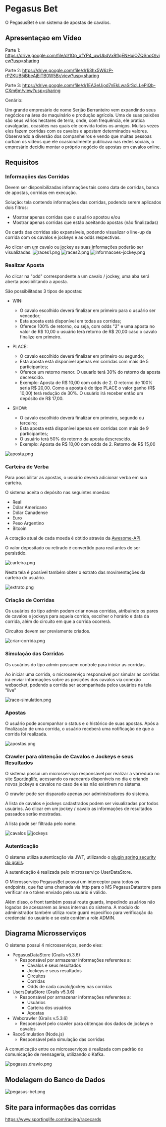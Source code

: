# Pegasus Bet

O PegasusBet é um sistema de apostas de cavalos.

## Apresentaçao em Vídeo

Parte 1: https://drive.google.com/file/d/1Op_xfYP4_uwUbdVxRflgENHujOZQSnoO/view?usp=sharing

Parte 2: https://drive.google.com/file/d/1j3hx5W6zP-rPZKUB5iBbeAjEiTB0W5Br/view?usp=sharing

Parte 3: https://drive.google.com/file/d/1EA3eUjod7nEkLwaSrScLLePiQb-CXm6m/view?usp=sharing

Cenário:

Um grande empresário de nome Serjão Berranteiro vem expandindo seus negócios na área de maquinário e produção agrícola. 
Uma de suas paixões são seus vários hectares de terra, onde, com frequência, ele pratica cavalgadas, ocasiões nas quais 
ele convida todos os amigos. Muitas vezes eles fazem corridas com os cavalos e apostam determinados valores. 
Observando a diversão dos companheiros e vendo que muitas pessoas curtiam os vídeos que ele ocasionalmente publicava 
nas redes sociais, o empresário decidiu montar o próprio negócio de apostas em cavalos online.

## Requisitos

### Informações das Corridas
Devem ser disponibilizadas informações tais como data de corridas, banca de apostas, 
corridas em execução. 

Solução: tela contendo informações das corridas, podendo serem aplicados dois filtros:
* Mostrar apenas corridas que o usuário apostou e/ou
* Mostrar apenas corridas que estão aceitando apostas (não finalizadas)

Os cards das corridas são expansíveis, podendo visualizar o line-up da corrida com os cavalos e jockeys e as odds respectivas.

Ao clicar em um cavalo ou jockey as suas informações poderão ser visualizadas.
![races1.png](assets/races1.png)
![races2.png](assets/races2.png)
![informacoes-jockey.png](assets/informacoes-jockey.png)

### Realizar Aposta

Ao clicar na "odd" correspondente a um cavalo / jockey, uma aba será aberta possibilitando a aposta.

São possibilitadas 3 tipos de apostas:

* WIN:
  * O cavalo escolhido deverá finalizar em primeiro para o usuário ser vencedor;
  * Esta aposta está disponível em todas as corridas;
  * Oferece 100% de retorno, ou seja, com odds "2" e uma aposta no valor de R$ 10,00 o usuário terá retorno de R$ 20,00 caso o cavalo finalize em primeiro.

* PLACE:
  * O cavalo escolhido deverá finalizar em primeiro ou segundo;
  * Esta aposta está disponível apenas em corridas com mais de 5 participantes;
  * Oferece um retorno menor. O usuarío terá 30% do retorno da aposta decrescido.
  * Exemplo: Aposta de R$ 10,00 com odds de 2. O retorno de 100% seria R$ 20,00. Como a aposta é do tipo PLACE o valor ganho (R$ 10,00) terá
redução de 30%. O usuário irá receber então um depósito de  R$ 17,00.

* SHOW:
  * O cavalo escolhido deverá finalizar em primeiro, segundo ou terceiro;
  * Esta aposta está disponível apenas em corridas com mais de 9 participantes;
  * O usuário terá 50% do retorno da aposta descrescido.
  * Exemplo: Aposta de R$ 10,00 com odds de 2. Retorno de R$ 15,00

![aposta.png](assets/aposta.png)

### Carteira de Verba

Para possibilitar as apostas, o usuário deverá adicionar verba em sua carteira.

O sistema aceita o depósito nas seguintes moedas:
* Real
* Dólar Americano
* Dólar Canadense
* Euro
* Peso Argentino
* Bitcoin

A cotação atual de cada moeda é obtido através da [Awesome-API](https://docs.awesomeapi.com.br/api-de-moedas).

O valor depositado ou retirado é convertido para real antes de ser persistido.

![carteira.png](assets/carteira.png)

Nesta tela é possível também obter o extrato das movimentações da carteira do usuário.

![extrato.png](assets/extrato.png)

### Criação de Corridas

Os usuários do tipo admin podem criar novas corridas, atribuindo os pares de cavalos e jockeys para aquela corrida,
escolher o horário e data da corrida, além do circuito em que a corrida ocorrerá.

Circuitos devem ser previamente criados.

![criar-corrida.png](assets/criar-corrida.png)

### Simulação das Corridas

Os usuários do tipo admin possuem controle para iniciar as corridas.

Ao iniciar uma corrida, o microsserviço responsável por simular as corridas irá enviar informações sobre as posições dos
cavalos via conexão websocket, podendo a corrida ser acompanhada pelos usuários na tela "live"

![race-simulation.png](assets/race-simulation.png)

### Apostas

O usuário pode acompanhar o status e o histórico de suas apostas. Após a finalização de uma corrida, o usuário receberá
uma notificação de que a corrida foi realizada.

![apostas.png](assets/apostas.png)

### Crawler para obtenção de Cavalos e Jockeys e seus Resultados

O sistema possui um microsserviço responsável por realizar a varredura no site 
[Sportinglife](https://www.sportinglife.com/racing/racecards), acessando os racecards disponíveis no dia e criando
novos jockeys e cavalos no caso de eles não existirem no sistema.

O crawler pode ser disparado apenas por administradores do sistema.

A lista de cavalos e jockeys cadastrados podem ser visualizadas por todos usuários. Ao clicar em um jockey / cavalo as
informações de resultados passados serão mostradas.

A lista pode ser filtrada pelo nome.

![cavalos](assets/cavalos.png)
![jockeys](assets/jockeys.png)

### Autenticação

O sistema utiliza autenticação via JWT, utilizando o [plugin spring security do grails](https://grails.github.io/grails-spring-security-core/5.3.x/index.html).

A autenticação é realizada pelo microsserviço UserDataStore.

O Microsserviço PegasusBet possui um interceptor para todos os endpoints, que faz uma chamada via http para o MS PegasusDatastore
para verificar se o token enviado pelo usuário é válido.

Além disso, o front também possui route guards, impedindo usuários não logados de acessarem as áreas internas do sistema.
A modulo do administrador também utiliza route guard especifico para verificação da credencial do usuário e se este contém a role ADMIN.

## Diagrama Microsserviços

O sistema possui 4 microsserviços, sendo eles:

* PegasusDataStore (Grails v5.3.6)
  * Responsável por armazenar informações referentes a:
    * Cavalos e seus resultados
    * Jockeys e seus resultados
    * Circuitos
    * Corridas
    * Odds de cada cavalo/jockey nas corridas
* UsersDataStore (Grails v5.3.6)
  * Responsável por armazenar informações referentes a:
    * Usuários
    * Carteira dos usuários
    * Apostas
* Webcrawler (Grails v.5.3.6)
  * Responsável pelo crawler para obtençao dos dados de jockeys e cavalos
* RaceSimulation (Node.js)
  * Responsável pela simulação das corridas

A comunicação entre os microsserviços é realizada com padrão de comunicação de mensageria, utilizando o Kafka.

![pegasus.drawio.png](assets/pegasus.drawio.png)


## Modelagem do Banco de Dados
![pegasus-bet.png](assets/pegasus-bet.png)


## Site para informações das corridas

https://www.sportinglife.com/racing/racecards
